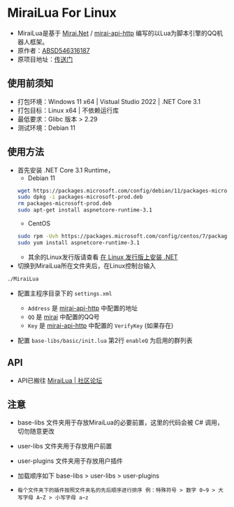 # MiraiLua For Linux
- MiraiLua是基于 [Mirai.Net](https://github.com/SinoAHpx/Mirai.Net) / [mirai-api-http](https://github.com/project-mirai/mirai-api-http) 编写的以Lua为脚本引擎的QQ机器人框架。
- 原作者：[ABSD546316187](https://github.com/ABSD546316187)
- 原项目地址：[传送门](https://github.com/ABSD546316187/MiraiLua)

## 使用前须知
- 打包环境：Windows 11 x64 | Vistual Studio 2022 | .NET Core 3.1
- 打包目标：Linux x64 | 不依赖运行库
- 最低要求：Glibc 版本 > 2.29
- 测试环境：Debian 11

## 使用方法

- 首先安装 .NET Core 3.1 Runtime，
  - Debian 11
  ```bash
  wget https://packages.microsoft.com/config/debian/11/packages-microsoft-prod.deb -O packages-microsoft-prod.deb
  sudo dpkg -i packages-microsoft-prod.deb
  rm packages-microsoft-prod.deb
  sudo apt-get install aspnetcore-runtime-3.1
  ```
  - CentOS
  ```bash
  sudo rpm -Uvh https://packages.microsoft.com/config/centos/7/packages-microsoft-prod.rpm
  sudo yum install aspnetcore-runtime-3.1
  ```
  - 其余的Linux发行版请查看 [在 Linux 发行版上安装 .NET](https://learn.microsoft.com/zh-cn/dotnet/core/install/linux?WT.mc_id=dotnet-35129-website)
- 切换到MiraiLua所在文件夹后，在Linux控制台输入
```bash
./MiraiLua
```
- 配置主程序目录下的 `settings.xml`
  - `Address` 是 [mirai-api-http](https://github.com/project-mirai/mirai-api-http) 中配置的地址
  - `QQ` 是 [mirai](https://github.com/mamoe/mirai) 中配置的QQ号
  - `Key` 是 [mirai-api-http](https://github.com/project-mirai/mirai-api-http) 中配置的 `VerifyKey` (如果存在)

- 配置 `base-libs/basic/init.lua` 第2行 `enableQ` 为启用的群列表
  
## API
- API已搬往 [MiraiLua | 社区论坛](https://teasmc.cn/d/26-mirailua-api%E4%B8%80%E8%A7%88)
## 注意

- base-libs 文件夹用于存放MiraiLua的必要前置，这里的代码会被 C# 调用，切勿随意更改
- user-libs 文件夹用于存放用户前置
- user-plugins 文件夹用于存放用户插件

- 加载顺序如下 base-libs > user-libs > user-plugins
- `每个文件夹下的插件按照文件夹名的先后顺序进行排序 例：特殊符号 > 数字 0~9 > 大写字母 A~Z > 小写字母 a~z`
